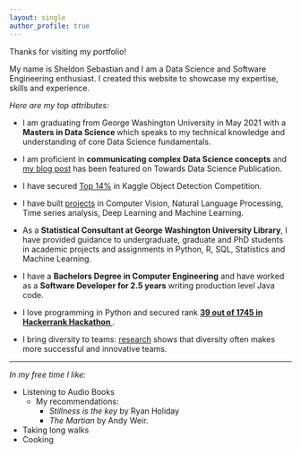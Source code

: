 ```yaml
---
layout: single
author_profile: true
---
```


Thanks for visiting my portfolio!

My name is Sheldon Sebastian and I am a Data Science and Software Engineering enthusiast. I created this website to showcase my expertise, skills and experience.


<i>Here are my top attributes:</i>

- I am graduating from George Washington University in May 2021 with a <b>Masters in Data Science </b> which speaks to my technical knowledge and understanding of core Data Science fundamentals.

- I am proficient in <b>communicating complex Data Science concepts</b> and <a href="https://towardsdatascience.com/man-is-to-computer-programmer-as-woman-is-to-homemaker-e57b07cbde96">my blog post</a> has been featured on Towards Data Science Publication.

- I have secured <a href="https://www.kaggle.com/sheldonsebastian">Top 14%</a> in Kaggle Object Detection Competition. 

- I have built <a href="https://sheldonsebastian.com/projects/">projects</a> in Computer Vision, Natural Language Processing, Time series analysis, Deep Learning and Machine Learning.

- As a <b>Statistical Consultant at George Washington University Library</b>, I have provided guidance to undergraduate, graduate and PhD students in academic projects and assignments in Python, R, SQL, Statistics and Machine Learning.
 
- I have a <b>Bachelors Degree in Computer Engineering</b> and have worked as a <b>Software Developer for 2.5 years</b> writing production level Java code. 

- I love programming in Python and secured rank <b><a href = "https://www.hackerrank.com/results/hack-the-interview-u-s-2/coolcucumber94?h_r=profile"> 39 out of 1745 in Hackerrank Hackathon </a></b>.

- I bring diversity to teams: <a href="https://www.forbes.com/sites/sianbeilock/2019/04/04/how-diversity-leads-to-better-outcomes/?sh=26ba034365ce">research</a> shows that diversity often makes more successful and innovative teams.

------------------------

<i>In my free time I like:</i>

- Listening to Audio Books
	- My recommendations: 
		- <i>Stillness is the key</i> by Ryan Holiday
		- <i> The Martian</i> by Andy Weir.
- Taking long walks
- Cooking

